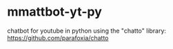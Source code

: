 # mmattbot-yt-py

chatbot for youtube in python using the "chatto" library: https://github.com/parafoxia/chatto
